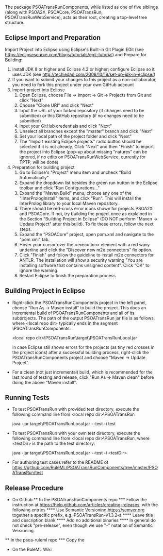 The package PSOATransRunComponents, while listed as one of five siblings (along with PSOA2X, PSOACore, PSOATransRun, PSOATransRunWebService), acts as their root, creating a top-level tree structure.

## Eclipse Import and Preparation

Import Project into Eclipse using Eclipse's Built-in Git Plugin EGit (see https://eclipsesource.com/blogs/tutorials/egit-tutorial) and Prepare for Building:
1. Install JDK 8 or higher and Eclipse 4.2 or higher; configure Eclipse so it uses JDK (see http://techiedan.com/2009/10/19/set-up-jdk-in-eclipse/)
2. If you want to submit your changes to this project as a non-collaborator, you need to fork this project under your own GitHub account
3. Import project into Eclipse
   1. Open Eclipse, choose File -> Import -> Git -> Projects from Git and click "Next"
   2. Choose "Clone URI" and click "Next"
   3. Input the URL of your forked repository (if changes need to be submitted) or this GitHub repository (if no changes need to be  submitted)
   4. Input your GitHub credentials and click "Next"
   5. Unselect all branches except the "master" branch and click "Next"
   6. Set your local path of the project folder and click "Next"
   7. The "Import existing Eclipse projects" radio button should be selected if it is not already. Click "Next" and then "Finish" to import the project into Eclipse (pop-up about missing "natures" can be ignored, if no edits on PSOATransRunWebService, currently for TPTP, will be done)
4. Preparation for building project
   1. Go to Eclipse's "Project" menu item and uncheck "Build Automatically"
   2. Expand the dropdown list besides the green run button in the Eclipse toolbar and click "Run Configurations..."
   3. Expand the "Maven Build" menu, choose any one of the "InterPrologInstall" items, and click "Run". This will install the InterProlog library to your local Maven repository.
   4. There should be red-cross error icons shown for projects PSOA2X and PSOACore. If not, try building the project once as explained in the Section "Building Project in Eclipse" (DO NOT perform "Maven -> Update Project" after this build). To fix these errors, follow the next steps.
   5. Expand the "PSOACore" project, open pom.xml and navigate to the "pom.xml" tab.
   6. Hover your cursor over the \<execution\> element with a red wavy underline and click the "Discover new m2e connectors" fix option.
   7. Click "Finish" and follow the guideline to install m2e connectors for ANTLR. The installation will show a security warning "You are installing software that contains unsigned content". Click "OK" to ignore the warning.
   8. Restart Eclipse to finish the preparation process

## Building Project in Eclipse

* Right-click the PSOATransRunComponents project in the left panel, choose "Run As -> Maven install" to build the project. This does an incremental build of PSOATransRunComponents and all of its subprojects. The path of the output PSOATransRun jar file is as follows, where \<local repo dir\> typically ends in the segment \PSOATransRunComponents:

  \<local repo dir\>\PSOATransRun\target\PSOATransRunLocal.jar
  
  In case Eclipse still shows errors for the projects (as tiny red crosses in the project icons) after a successful building process, right-click the PSOATransRunComponents project and choose "Maven -> Update Project".
* For a clean (not just incremental) build, which is recommended for the last round of testing and release, click "Run As -> Maven clean" before doing the above "Maven install".

## Running Tests

* To test PSOATransRun with provided test directory, execute the following command line from \<local repo dir\>\PSOATransRun

  java -jar target\PSOATransRunLocal.jar --test -i test
  
* To test PSOATransRun with your own test directory, execute the following command line from \<local repo dir\>\PSOATransRun, where \<testDir\> is the path to the test directory:

  java -jar target\PSOATransRunLocal.jar --test -i \<testDir\>

* For authoring test cases refer to the README of https://github.com/RuleML/PSOATransRunComponents/tree/master/PSOATransRun/test

## Release Procedure

* On Github
** In the PSOATransRunComponents repo
*** Follow the instruction at https://help.github.com/articles/creating-releases, with the following entries
**** Use Semantic Versioning https://semver.org together a specific prefix, e.g. PSOATransRun-v1.3.2-a
**** Leave title and description blank
**** Add no additional binaries
**** In general do not check "pre-release", even though we use "-" notation of Semantic Versioning.

** In the psoa-ruleml repo
*** Copy the 
* On the RuleML Wiki
